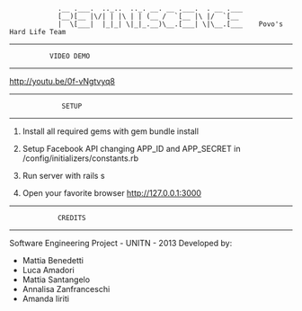                 .__ .___.  .._..  .._. __. __ .___.  . __ .___
                [__)[__ |\/| | |\ | | (__ /  `[__ |\ |/  `[__
                |  \[___|  |_|_| \|_|_.__)\__.[___| \|\__.[___    Povo's Hard Life Team



 ----------------------------------------
              VIDEO DEMO
 ----------------------------------------

http://youtu.be/0f-vNgtvyq8


 ----------------------------------------
                 SETUP
 ----------------------------------------

 1)  Install all required gems with
     gem bundle install

 2) Setup Facebook API changing APP_ID and APP_SECRET in
    /config/initializers/constants.rb

 3) Run server with
    rails s

 4) Open your favorite browser
    http://127.0.0.1:3000



 ----------------------------------------
                CREDITS
 ----------------------------------------

 Software Engineering Project - UNITN - 2013
 Developed by:

 - Mattia Benedetti
 - Luca Amadori
 - Mattia Santangelo
 - Annalisa Zanfranceschi
 - Amanda Iiriti
 
